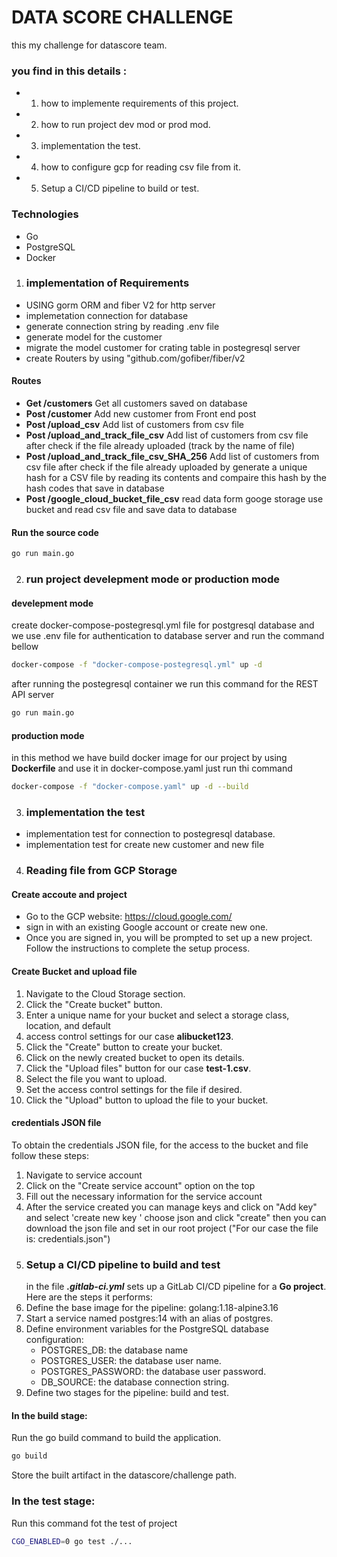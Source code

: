 # DATA SCORE CHALLENGE

this my challenge for datascore team.

### you find in this details :

- 1. how to implemente requirements of this project.
- 2. how to run project dev mod or prod mod.
- 3. implementation the test.
- 4. how to configure gcp for reading csv file from it.
- 5. Setup a CI/CD pipeline to build or test.

### Technologies

- Go
- PostgreSQL
- Docker

1. ### implementation of Requirements

- USING gorm ORM and fiber V2 for http server
- implemetation connection for database
- generate connection string by reading .env file
- generate model for the customer
- migrate the model customer for crating table in postegresql server
- create Routers by using "github.com/gofiber/fiber/v2

#### Routes

- **Get /customers** Get all customers saved on database
- **Post /customer** Add new customer from Front end post
- **Post /upload_csv** Add list of customers from csv file
- **Post /upload_and_track_file_csv** Add list of customers from csv file after check if the file already uploaded (track by the name of file)
- **Post /upload_and_track_file_csv_SHA_256** Add list of customers from csv file after check if the file already uploaded by generate a unique hash for a CSV file by reading its contents and compaire this hash by the hash codes that save in database
- **Post /google_cloud_bucket_file_csv** read data form googe storage use bucket and read csv file and save data to database

#### Run the source code

```bash
go run main.go
```

2. ### run project develepment mode or production mode

#### develepment mode

create docker-compose-postegresql.yml file for postgresql database and we use .env file for authentication to database server and run the command bellow

```bash
docker-compose -f "docker-compose-postegresql.yml" up -d
```

after running the postegresql container we run this command for the REST API server

```bash
go run main.go
```

#### production mode

in this method we have build docker image for our project by using **Dockerfile** and use it in docker-compose.yaml
just run thi command

```bash
docker-compose -f "docker-compose.yaml" up -d --build
```

3. ### implementation the test

- implementation test for connection to postegresql database.
- implementation test for create new customer and new file

4. ### Reading file from GCP Storage

#### Create accoute and project

- Go to the GCP website: https://cloud.google.com/
- sign in with an existing Google account or create new one.
- Once you are signed in, you will be prompted to set up a new project. Follow the instructions to complete the setup process.

#### Create Bucket and upload file

1. Navigate to the Cloud Storage section.
2. Click the "Create bucket" button.
3. Enter a unique name for your bucket and select a storage class, location, and default
4. access control settings for our case **alibucket123**.
5. Click the "Create" button to create your bucket.
6. Click on the newly created bucket to open its details.
7. Click the "Upload files" button for our case **test-1.csv**.
8. Select the file you want to upload.
9. Set the access control settings for the file if desired.
10. Click the "Upload" button to upload the file to your bucket.

#### credentials JSON file

To obtain the credentials JSON file, for the access to the bucket and file follow these steps:

1. Navigate to service account
2. Click on the "Create service account" option on the top
3. Fill out the necessary information for the service account
4. After the service created you can manage keys and click on "Add key" and select 'create new key ' choose json and click "create" then you can download the json file and set in our root project ("For our case the file is: credentials.json")
5. ### Setup a CI/CD pipeline to build and test
   in the file **_.gitlab-ci.yml_** sets up a GitLab CI/CD pipeline for a **Go project**. Here are the steps it performs:
6. Define the base image for the pipeline: golang:1.18-alpine3.16
7. Start a service named postgres:14 with an alias of postgres.
8. Define environment variables for the PostgreSQL database configuration:
   - POSTGRES_DB: the database name
   - POSTGRES_USER: the database user name.
   - POSTGRES_PASSWORD: the database user password.
   - DB_SOURCE: the database connection string.
9. Define two stages for the pipeline: build and test.

#### In the build stage:

Run the go build command to build the application.

```bash
go build
```

Store the built artifact in the datascore/challenge path.

### In the test stage:

Run this command fot the test of project

```bash
CGO_ENABLED=0 go test ./...
```
